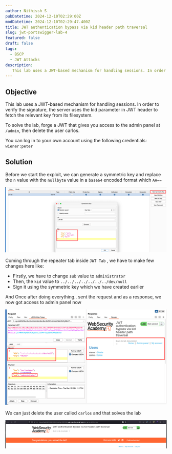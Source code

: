 ```yaml
---
author: Nithissh S
pubDatetime: 2024-12-10T02:29:00Z
modDatetime: 2024-12-10T02:29:47.400Z
title: JWT authentication bypass via kid header path traversal
slug: jwt-portswigger-lab-4
featured: false
draft: false
tags:
  - BSCP
  - JWT Attacks
description:
   This lab uses a JWT-based mechanism for handling sessions. In order to verify the signature, the server uses the kid parameter in JWT header to fetch the relevant key from its filesystem. To solve the lab, forge a JWT that gives you access to the admin panel at /admin, then delete the user carlos. You can log in to your own account using the following credentials wiener:peter   
---
```


## Objective 

This lab uses a JWT-based mechanism for handling sessions. In order to verify the signature, the server uses the kid parameter in JWT header to fetch the relevant key from its filesystem.

To solve the lab, forge a JWT that gives you access to the admin panel at `/admin`, then delete the user carlos.

You can log in to your own account using the following credentials: `wiener:peter`

## Solution 

Before we start the exploit, we can generate a symmetric key and replace the `n` value with the `nullbyte` value in a `base64` encoded format which `AA==` 

![](../../assets/images/bscp/jwt/jwt-15.png)

Coming through the repeater tab inside `JWT Tab` , we have to make few changes here like:

- Firstly, we have to change `sub` value to `administrator`
- Then, the `kid` value to `../../../../../../../dev/null` 
- Sign it using the symmetric key which we have created earlier 

And Once after doing everything.. sent the request and as a response, we now got access to admin panel now 

![](../../assets/images/bscp/jwt/jwt-16.png)

We can just delete the user called `carlos` and that solves the lab 

![](../../assets/images/bscp/jwt/jwt-17.png)